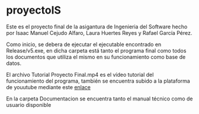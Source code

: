 # proyectoIS

Este es el proyecto final de la asigantura de Ingenieria del Software hecho por Isaac Manuel Cejudo Alfaro, Laura Huertes Reyes y Rafael García Pérez.

Como inicio, se debera de ejecutar el ejecutable encontrado en Release/v5.exe, en dicha carpeta está tanto el programa final como todos los documentos que utiliza el mismo en su funcionamiento como base de datos.

El archivo Tutorial Proyecto Final.mp4 es el vídeo tutorial del funcionamiento del programa, también se encuentra subido a la plataforma de youutube mediante este [enlace](https://www.youtube.com/watch?v=4O9ontIwOoE)

En la carpeta Documentacion se encuentra tanto el manual técnico como de usuario disponible 
